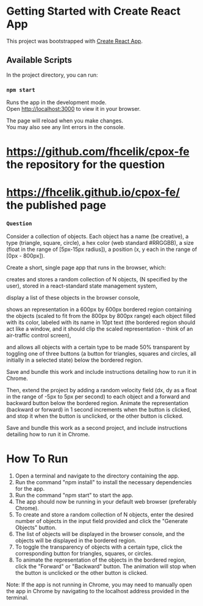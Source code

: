 # Getting Started with Create React App

This project was bootstrapped with [Create React App](https://github.com/facebook/create-react-app).

## Available Scripts

In the project directory, you can run:

### `npm start`

Runs the app in the development mode.\
Open [http://localhost:3000](http://localhost:3000) to view it in your browser.

The page will reload when you make changes.\
You may also see any lint errors in the console.

# https://github.com/fhcelik/cpox-fe the repository for the question
# https://fhcelik.github.io/cpox-fe/ the published page

### `Question`

Consider a collection of objects. Each object has a name (be creative), a type (triangle, square, circle), a hex color (web standard #RRGGBB), a size (float in the range of [5px-15px radius]), a position (x, y each in the range of [0px - 800px]).


Create a short, single page app that runs in the browser, which:


creates and stores a random collection of N objects, (N specified by the user), stored in a react-standard state management system,


display a list of these objects in the browser console,


shows an representation in a 600px by 600px bordered region containing the objects (scaled to fit from the 800px by 800px range) each object filled with its color, labeled with its name in 10pt text (the bordered region should act like a window, and it should clip the scaled representation - think of an air-traffic control screen),


and allows all objects with a certain type to be made 50% transparent by toggling one of three buttons (a button for triangles, squares and circles, all initially in a selected state) below the bordered region.


Save and bundle this work and include instructions detailing how to run it in Chrome.


Then, extend the project by adding a random velocity field (dx, dy as a float in the range of -5px to 5px per second) to each object and a forward and backward button below the bordered region. Animate the representation (backward or forward) in 1 second increments when the button is clicked, and stop it when the button is unclicked, or the other button is clicked.


Save and bundle this work as a second project, and include instructions detailing how to run it in Chrome.

# How To Run

1. Open a terminal and navigate to the directory containing the app.
2. Run the command "npm install" to install the necessary dependencies for the app.
3. Run the command "npm start" to start the app.
4. The app should now be running in your default web browser (preferably Chrome).
5. To create and store a random collection of N objects, enter the desired number of objects in the input field provided and click the "Generate Objects" button.
6. The list of objects will be displayed in the browser console, and the objects will be displayed in the bordered region.
7. To toggle the transparency of objects with a certain type, click the corresponding button for triangles, squares, or circles.
8. To animate the representation of the objects in the bordered region, click the "Forward" or "Backward" button. The animation will stop when the button is unclicked or the other button is clicked.

Note: If the app is not running in Chrome, you may need to manually open the app in Chrome by navigating to the localhost address provided in the terminal.
